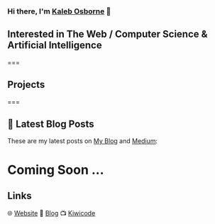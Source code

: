 
### Hi there, I'm [Kaleb Osborne](https://kalebosborne.com) 👋
 
## Interested in The Web / Computer Science & Artificial Intelligence


===

## Projects

===

## 📝 Latest Blog Posts

These are my latest posts on [My Blog](https://kcodes.dev) and [Medium](https://medium.com/@kalebosborne):

Coming Soon ...
===

## Links

🌐 [Website](https://kalebosborne.com)
📝 [Blog](https://blog.kalebosborne.com)
📺 [Kiwicode](https://www.kiwicode.co)






